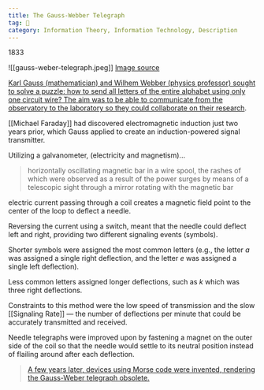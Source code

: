 ```yaml
---
title: The Gauss-Webber Telegraph
tag: 🌱 
category: Information Theory, Information Technology, Description
---
```


1833

![[gauss-weber-telegraph.jpeg]] [Image source](https://aehistory.wordpress.com/1833/10/08/1833-the-first-electromagnetic-telegraph/)

[Karl Gauss (mathematician) and Wilhem Webber (physics professor) sought to solve a puzzle: how to send all letters of the entire alphabet using only one circuit wire? The aim was to be able to communicate from the observatory to the laboratory so they could collaborate on their research](https://www.khanacademy.org/computing/computer-science/informationtheory/info-theory/v/morse-code-the-information-age-language-of-coins-8-12).

[[Michael Faraday]] had discovered electromagnetic induction just two years prior, which Gauss applied to create an induction-powered signal transmitter.

Utilizing a galvanometer, (electricity and magnetism)...

>  horizontally oscillating magnetic bar in a wire spool, the rashes of which were observed as a result of the power surges by means of a telescopic sight through a mirror rotating with the magnetic bar

electric current passing through a coil creates a magnetic field point to the center of the loop to deflect a needle.

Reversing the current using a switch, meant that the needle could deflect left and right, providing two different signaling events (symbols).

Shorter symbols were assigned the most common letters (e.g., the letter *a* was assigned a single right deflection, and the letter *e* was assigned a single left deflection).

Less common letters assigned longer deflections, such as *k*  which was three right deflections.

Constraints to this method were the low speed of transmission and the slow [[Signaling Rate]] — the number of deflections per minute that could be accurately transmitted and received.

Needle telegraphs were improved upon by fastening a magnet on the outer side of the coil so that the needle would settle to its neutral position instead of flailing around after each deflection.

>  [A few years later, devices using Morse code were invented, rendering the Gauss-Weber telegraph obsolete.](https://www.atlasobscura.com/places/gauss-weber-telegraph-memorial)